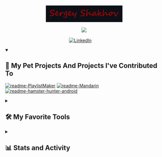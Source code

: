 <p align="center">
  <a href="https://github.com/SergeySh97">
    <img src="https://github.com/SergeySh97/SergeySh97/blob/main/SergeySh97.png" alt="Sergey Shakhov" />
  </a>
</p>

<p align="center">
  <!-- Typing SVG by DenverCoder1 - https://github.com/DenverCoder1/readme-typing-svg -->
  <a href="https://github.com/DenverCoder1/readme-typing-svg">
    <img src="https://readme-typing-svg.demolab.com/?lines=Mobile+Developer;2%2B+years+of+coding+experience;Always%20learning%20new%20things&font=Fira%20Code&center=true&width=440&height=45&color=f75c7e&vCenter=true&pause=1000&size=22" /></a>
</p>

<!-- Social icons section -->
<p align="center">
<a href="https://www.linkedin.com/in/i-sergo-sh/"><img width="32px" alt="LinkedIn" title="LinkedIn" src="https://i.imgur.com/yRpa1dQ.png"/></a>
  &#8287;&#8287;&#8287;&#8287;&#8287;
</p>

<details open> 
  <summary><h2>📘 My Pet Projects And Projects I've Contributed To</h2></summary>

  <!-- Repo info cards - https://github.com/anuraghazra/github-readme-stats -->
  <p align="left">
    <a href="https://github.com/SergeySh97/PlaylistMaker" style="display: inline-block;">
        <img width="278" src="https://github-readme-stats.vercel.app/api/pin/?username=SergeySh97&repo=PlaylistMaker&theme=react&bg_color=1F222E&title_color=F85D7F&hide_border=true&icon_color=F8D866&show_icons=false" alt="readme-PlaylistMaker">
    </a>
    <a href="https://github.com/mandarin-kafe/Mandarin" style="display: inline-block;">
        <img width="278" src="https://github-readme-stats.vercel.app/api/pin/?username=mandarin-kafe&repo=Mandarin&theme=react&bg_color=1F222E&title_color=F85D7F&hide_border=true&icon_color=F8D866&show_icons=false" alt="readme-Mandarin">
    </a>
    <a href="https://github.com/kawunus/hamster-hunter-android" style="display: inline-block;">
        <img width="278" src="https://github-readme-stats.vercel.app/api/pin/?username=kawunus&repo=hamster-hunter-android&theme=react&bg_color=1F222E&title_color=F85D7F&hide_border=true&icon_color=F8D866&show_icons=false" alt="readme-hamster-hunter-android">
    </a>
  </p>
</details>

<details> 
  <summary><h2>🛠️ My Favorite Tools</h2></summary>
  <!-- Some badges are from https://github.com/Ileriayo/markdown-badges -->

 ![Android](https://img.shields.io/badge/Android-3DDC84?style=for-the-badge&logo=android&logoColor=white)
 ![Kotlin](https://img.shields.io/badge/kotlin-%237F52FF.svg?style=for-the-badge&logo=kotlin&logoColor=white)
 ![SQL](https://img.shields.io/badge/sql-%237F52FF.svg?style=for-the-badge&logo=sql&logoColor=white)
 ![SQL](https://img.shields.io/badge/svg%2Bxml-%237F52FF.svg?style=for-the-badge&logo=svg%2Bxml&logoColor=white)
 ![SVG](https://img.shields.io/badge/android%20studio-346ac1?style=for-the-badge&logo=android%20studio&logoColor=white)
 ![Git](https://img.shields.io/badge/git-%23F05033.svg?style=for-the-badge&logo=git&logoColor=white)
 ![Gitea](https://img.shields.io/badge/Gitea-34495E?style=for-the-badge&logo=gitea&logoColor=5D9425)
 ![SQLite](https://img.shields.io/badge/sqlite-%2307405e.svg?style=for-the-badge&logo=sqlite&logoColor=white)
 ![Android Studio](https://img.shields.io/badge/android%20studio-346ac1?style=for-the-badge&logo=android%20studio&logoColor=white)
</details>

<details> 
  <summary><h2>📊 Stats and Activity</h2></summary>

  <h3>🔥 Streak Stats</h3>

  <!-- GitHub Readme Streak Stats - https://github.com/DenverCoder1/github-readme-streak-stats -->
  <p>
    <a href="https://github.com/SergeySh97">
      <!-- Use https://streak-stats.demolab.com or self-host with your own Vercel app - visit https://git.io/streak-stats for instructions -->
      <img title="🔥 Get streak stats for your profile at git.io/streak-stats" alt="SergeySh97's streak" src="https://github-readme-streak-stats-eight.vercel.app/?user=SergeySh97&theme=monokai-metallian&hide_border=true&short_numbers=true"/>
    </a>
  </p>
</detail>
